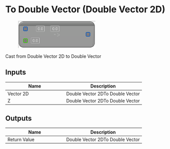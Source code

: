 # To Double Vector (Double Vector 2D)

<div align="left" data-full-width="false">

<figure><img src="to_double_vector_-double_vector_2d.png" alt=""><figcaption></figcaption></figure>

</div>

Cast from Double Vector 2D to Double Vector

## Inputs

<table>
<thead><tr><th width="170">Name</th><th>Description</th></tr></thead>
<tbody>
<tr><td>Vector 2D</td><td>Double Vector 2DTo Double Vector</td></tr>
<tr><td>Z</td><td>Double Vector 2DTo Double Vector</td></tr>
</tbody>
</table>

## Outputs

<table>
<thead><tr><th width="170">Name</th><th>Description</th></tr></thead>
<tbody>
<tr><td>Return Value</td><td>Double Vector 2DTo Double Vector</td></tr>
</tbody>
</table>